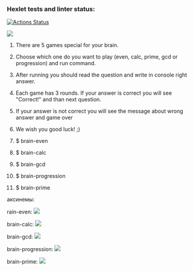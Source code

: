 ### Hexlet tests and linter status:
[![Actions Status](https://github.com/CergChelpanov/python-project-lvl1/workflows/hexlet-check/badge.svg)](https://github.com/CergChelpanov/python-project-lvl1/actions)

<a href="https://codeclimate.com/github/codeclimate/codeclimate/maintainability"><img src="https://api.codeclimate.com/v1/badges/a99a88d28ad37a79dbf6/maintainability" /></a>


1. There are 5 games special for your brain. 
2. Choose which one do you want to play (even, calc, prime, gcd or progression) and run command.
3. After running you should read the question and write in console right answer.
4. Each game has 3 rounds. If your answer is correct you will see "Correct!" and than next question.
5. If your answer is not correct you will see the message about wrong answer and game over
6. We wish you good luck! ;)

1. $  brain-even
2. $  brain-calc
3. $  brain-gcd
4. $  brain-progression
5. $  brain-prime




аксинемы:

rain-even:
<a href="https://asciinema.org/a/oloS1qyFdp9ZE3Z89KkR7iQ3m" target="_blank"><img src="https://asciinema.org/a/oloS1qyFdp9ZE3Z89KkR7iQ3m.svg" /></a>


brain-calc:
<a href="https://asciinema.org/a/hQVvMrHgDuihbOv9LkfGLvMwK" target="_blank"><img src="https://asciinema.org/a/hQVvMrHgDuihbOv9LkfGLvMwK.svg" /></a>

brain-gcd:
<a href="https://asciinema.org/a/Kt0HkQ3wy4hExnZgQ7CDNVv7d" target="_blank"><img src="https://asciinema.org/a/Kt0HkQ3wy4hExnZgQ7CDNVv7d.svg" /></a>


brain-progression:
<a href="https://asciinema.org/a/fjp2ak42E33Z2vSaIqg438fWY" target="_blank"><img src="https://asciinema.org/a/fjp2ak42E33Z2vSaIqg438fWY.svg" /></a>

brain-prime:
<a href="https://asciinema.org/a/1LjQcjolGfZDCxcoN7GhrmilG" target="_blank"><img src="https://asciinema.org/a/1LjQcjolGfZDCxcoN7GhrmilG.svg" /></a>

